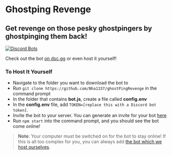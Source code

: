 # Ghostping Revenge

## Get revenge on those pesky ghostpingers by ghostpinging them back!

[![Discord Bots](https://discord.com/oauth2/authorize?client_id=848242994648973312&permissions=1133584&scope=bot)](https://dsc.lol/nintendobot)

Check out the bot [on dsc.gg](https://dsc.lol/nintendobot) or even host it yourself!

### To Host It Yourself

- Navigate to the folder you want to download the bot to
- Run `git clone https://github.com/Nha1337/ghostPingRevenge` in the command prompt
- In the folder that contains **bot.js**, create a file called **config.env**
- In the **config.env** file, add `TOKEN=[replace this with a Discord bot token]`.
- Invite the bot to your server. You can generate an invite for your bot [here](https://discordapi.com/permissions.html)
- Run `npm start` into the command prompt, and you should see the bot come online!

> **Note**: Your computer must be switched on for the bot to stay online! If this is all too complex for you, you can always add [the bot which we host ourselves](https://dsc.lol/nintendobot).